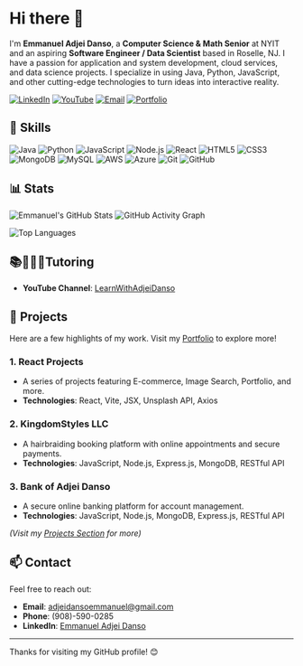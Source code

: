 # Hi there 👋

I'm **Emmanuel Adjei Danso**, a **Computer Science & Math Senior** at NYIT and an aspiring **Software Engineer / Data Scientist** based in Roselle, NJ. I have a passion for application and system development, cloud services, and data science projects. I specialize in using Java, Python, JavaScript, and other cutting-edge technologies to turn ideas into interactive reality.

[![LinkedIn](https://img.shields.io/badge/LinkedIn-blue)](https://www.linkedin.com/in/emmanuel-adjei-danso-91442b1ba/)
[![YouTube](https://img.shields.io/badge/YouTube-red)](https://www.youtube.com/channel/UCs7EhxGgD0dvSdHLdp2JasQ)
[![Email](https://img.shields.io/badge/Email-adjeidansoemmanuel@gmail.com-red)](mailto:adjeidansoemmanuel@gmail.com)
[![Portfolio](https://img.shields.io/badge/Portfolio-visit-green)](https://adjeidansoemmanuelportfolio.netlify.app/)

## 🔧 Skills
![Java](https://img.shields.io/badge/-Java-007396?style=flat&logo=java&logoColor=white)
![Python](https://img.shields.io/badge/-Python-3776AB?style=flat&logo=python&logoColor=white)
![JavaScript](https://img.shields.io/badge/-JavaScript-F7DF1E?style=flat&logo=javascript&logoColor=black)
![Node.js](https://img.shields.io/badge/-Node.js-339933?style=flat&logo=node.js&logoColor=white)
![React](https://img.shields.io/badge/-React-61DAFB?style=flat&logo=react&logoColor=black)
![HTML5](https://img.shields.io/badge/-HTML5-E34F26?style=flat&logo=html5&logoColor=white)
![CSS3](https://img.shields.io/badge/-CSS3-1572B6?style=flat&logo=css3&logoColor=white)
![MongoDB](https://img.shields.io/badge/-MongoDB-47A248?style=flat&logo=mongodb&logoColor=white)
![MySQL](https://img.shields.io/badge/-MySQL-4479A1?style=flat&logo=mysql&logoColor=white)
![AWS](https://img.shields.io/badge/-AWS-232F3E?style=flat&logo=amazon-aws&logoColor=white)
![Azure](https://img.shields.io/badge/-Azure-0078D4?style=flat&logo=microsoft-azure&logoColor=white)
![Git](https://img.shields.io/badge/-Git-F05032?style=flat&logo=git&logoColor=white)
![GitHub](https://img.shields.io/badge/-GitHub-181717?style=flat&logo=github&logoColor=white)

## 📊 Stats
![Emmanuel's GitHub Stats](https://github-readme-stats.vercel.app/api?username=aadjeidanso&show_icons=true&theme=dark&count_private=true)
![GitHub Activity Graph](https://activity-graph.herokuapp.com/graph?username=YourUsername&theme=github)

![Top Languages](https://github-readme-stats.vercel.app/api/top-langs/?username=aadjeidanso&layout=compact&theme=dark)

## 📚🧑🏻‍🎓Tutoring
- **YouTube Channel**: [LearnWithAdjeiDanso](https://www.youtube.com/channel/YourChannelLink)

## 🌱 Projects
Here are a few highlights of my work. Visit my [Portfolio](https://adjeidansoemmanuelportfolio.netlify.app/) to explore more!

### 1. **React Projects**
   - A series of projects featuring E-commerce, Image Search, Portfolio, and more.
   - **Technologies**: React, Vite, JSX, Unsplash API, Axios

### 2. **KingdomStyles LLC**
   - A hairbraiding booking platform with online appointments and secure payments.
   - **Technologies**: JavaScript, Node.js, Express.js, MongoDB, RESTful API

### 3. **Bank of Adjei Danso**
   - A secure online banking platform for account management.
   - **Technologies**: JavaScript, Node.js, MongoDB, Express.js, RESTful API

*(Visit my [Projects Section](https://adjeidansoemmanuelportfolio.netlify.app/#projects) for more)*

## 📫 Contact
Feel free to reach out:
- **Email**: [adjeidansoemmanuel@gmail.com](mailto:adjeidansoemmanuel@gmail.com)
- **Phone**: (908)-590-0285
- **LinkedIn**: [Emmanuel Adjei Danso](https://www.linkedin.com/in/emmanuel-adjei-danso-91442b1ba/)

---

Thanks for visiting my GitHub profile! 😊
